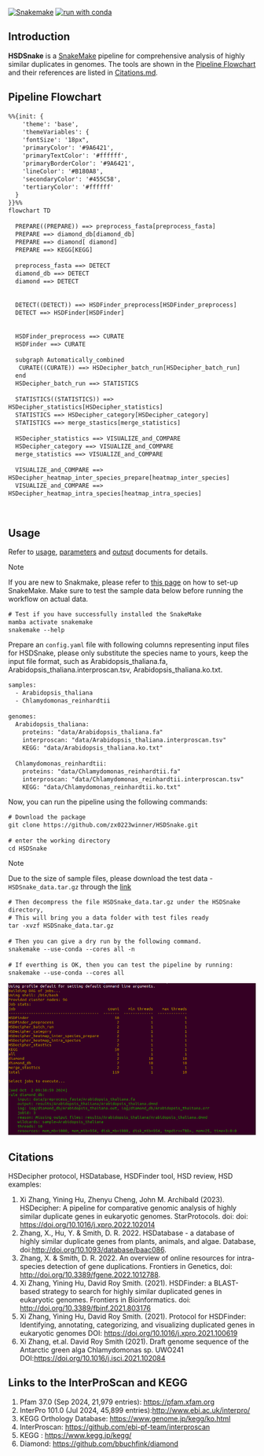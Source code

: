 [![Snakemake](https://img.shields.io/badge/snakemake-≥5.7.0-brightgreen.svg)](https://snakemake.readthedocs.io)
[![run with conda ](http://img.shields.io/badge/run%20with-conda%20-3EB049?labelColor=000000&logo=anaconda)](https://docs.conda.io/en/latest/)

## Introduction

**HSDSnake** is a [SnakeMake](https://snakemake.readthedocs.io) pipeline for comprehensive analysis of highly similar duplicates in genomes. The tools are shown in the [Pipeline Flowchart](#pipeline-flowchart) and their references are listed in [Citations.md](/docs/Citations.md).

## Pipeline Flowchart

```mermaid
%%{init: {
    'theme': 'base',
    'themeVariables': {
    'fontSize': '18px",
    'primaryColor': '#9A6421',
    'primaryTextColor': '#ffffff',
    'primaryBorderColor': '#9A6421',
    'lineColor': '#B180A8',
    'secondaryColor': '#455C58',
    'tertiaryColor': '#ffffff'
  }
}}%%
flowchart TD
  
  PREPARE((PREPARE)) ==> preprocess_fasta[preprocess_fasta]
  PREPARE ==> diamond_db[diamond_db]
  PREPARE ==> diamond[ diamond]
  PREPARE ==> KEGG[KEGG]

  preprocess_fasta ==> DETECT
  diamond_db ==> DETECT
  diamond ==> DETECT


  DETECT((DETECT)) ==> HSDFinder_preprocess[HSDFinder_preprocess]
  DETECT ==> HSDFinder[HSDFinder]
  

  HSDFinder_preprocess ==> CURATE
  HSDFinder ==> CURATE
  
  subgraph Automatically_combined
   CURATE((CURATE)) ==> HSDecipher_batch_run[HSDecipher_batch_run]
  end
  HSDecipher_batch_run ==> STATISTICS

  STATISTICS((STATISTICS)) ==> HSDecipher_statistics[HSDecipher_statistics]
  STATISTICS ==> HSDecipher_category[HSDecipher_category]
  STATISTICS ==> merge_stastics[merge_statistics]

  HSDecipher_statistics ==> VISUALIZE_and_COMPARE
  HSDecipher_category ==> VISUALIZE_and_COMPARE
  merge_statistics ==> VISUALIZE_and_COMPARE

  VISUALIZE_and_COMPARE ==> HSDecipher_heatmap_inter_species_prepare[heatmap_inter_species]
  VISUALIZE_and_COMPARE ==> HSDecipher_heatmap_intra_species[heatmap_intra_species]



```

## Usage

Refer to [usage](./docs/usage.md), [parameters](./docs/parameters.md) and [output](./docs/output.md) documents for details.

> [!NOTE]
> If you are new to Snakmake, please refer to [this page](https://snakemake.readthedocs.io/en/stable/getting_started/installation.html) on how to set-up SnakeMake. Make sure to test the sample data below before running the workflow on actual data.

```
# Test if you have successfully installed the SnakeMake
mamba activate snakemake
snakemake --help
```


Prepare an `config.yaml` file with following columns representing input files for HSDSnake, please only substitute the species name to yours, keep the input file format, such as Arabidopsis_thaliana.fa, Arabidopsis_thaliana.interproscan.tsv, Arabidopsis_thaliana.ko.txt.

```
samples:
  - Arabidopsis_thaliana
  - Chlamydomonas_reinhardtii
 
genomes:
  Arabidopsis_thaliana:
    proteins: "data/Arabidopsis_thaliana.fa"
    interproscan: "data/Arabidopsis_thaliana.interproscan.tsv"
    KEGG: "data/Arabidopsis_thaliana.ko.txt"

  Chlamydomonas_reinhardtii:
    proteins: "data/Chlamydomonas_reinhardtii.fa"
    interproscan: "data/Chlamydomonas_reinhardtii.interproscan.tsv"
    KEGG: "data/Chlamydomonas_reinhardtii.ko.txt"
```

Now, you can run the pipeline using the following commands:

```
# Download the package
git clone https://github.com/zx0223winner/HSDSnake.git

# enter the working directory
cd HSDSnake
```
> [!NOTE]
>Due to the size of sample files, please download the test data - `HSDSnake_data.tar.gz` through the [link](https://drive.google.com/file/d/15jGPsKRUn_SzXmaIAdXEQcxrychX-d9a/view?usp=sharing)

```
# Then decompress the file HSDSnake_data.tar.gz under the HSDSnake directory,
# This will bring you a data folder with test files ready 
tar -xvzf HSDSnake_data.tar.gz

# Then you can give a dry run by the following command.
snakemake --use-conda --cores all -n

# If everthing is OK, then you can test the pipeline by running:
snakemake --use-conda --cores all
```

![image](resources/snakemake_screenshot.png)


##  Citations
HSDecipher protocol, HSDatabase, HSDFinder tool, HSD review, HSD examples:
1. Xi Zhang, Yining Hu, Zhenyu Cheng, John M. Archibald (2023). HSDecipher: A pipeline for comparative genomic analysis of highly similar duplicate genes in eukaryotic genomes. StarProtocols. doi:  doi: https://doi.org/10.1016/j.xpro.2022.102014 
2. Zhang, X., Hu, Y. & Smith, D. R. 2022. HSDatabase - a database of highly similar duplicate genes from plants, animals, and algae. Database, doi:http://doi.org/10.1093/database/baac086.
3. Zhang, X. & Smith, D. R. 2022. An overview of online resources for intra-species detection of gene duplications. Frontiers in Genetics, doi: http://doi.org/10.3389/fgene.2022.1012788.
4. Xi Zhang, Yining Hu, David Roy Smith. (2021). HSDFinder: a BLAST-based strategy to search for highly similar duplicated genes in eukaryotic genomes. Frontiers in Bioinformatics. doi: http://doi.org/10.3389/fbinf.2021.803176
5. Xi Zhang, Yining Hu, David Roy Smith. (2021). Protocol for HSDFinder: Identifying, annotating, categorizing, and visualizing duplicated genes in eukaryotic genomes DOI: https://doi.org/10.1016/j.xpro.2021.100619
6. Xi Zhang, et.al. David Roy Smith (2021). Draft genome sequence of the Antarctic green alga Chlamydomonas sp. UWO241 DOI:https://doi.org/10.1016/j.isci.2021.102084


## Links to the InterProScan and KEGG
 
 1. Pfam 37.0 (Sep 2024, 21,979 entries): https://pfam.xfam.org
 2. InterPro 101.0 (Jul 2024, 45,899 entries):http://www.ebi.ac.uk/interpro/
 3. KEGG Orthology Database: https://www.genome.jp/kegg/ko.html
 4. InterProscan: https://github.com/ebi-pf-team/interproscan
 5. KEGG : https://www.kegg.jp/kegg/
 6. Diamond: https://github.com/bbuchfink/diamond

